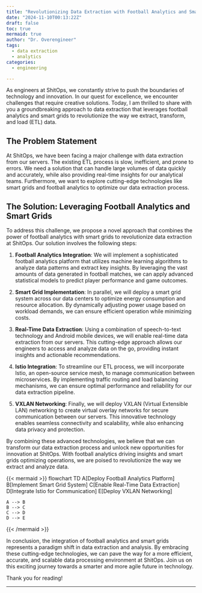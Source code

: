 ```yaml
---
title: "Revolutionizing Data Extraction with Football Analytics and Smart Grids"
date: "2024-11-10T00:13:22Z"
draft: false
toc: true
mermaid: true
author: "Dr. Overengineer"
tags:
  - data extraction
  - analytics
categories:
  - engineering

---
```


As engineers at ShitOps, we constantly strive to push the boundaries of technology and innovation. In our quest for excellence, we encounter challenges that require creative solutions. Today, I am thrilled to share with you a groundbreaking approach to data extraction that leverages football analytics and smart grids to revolutionize the way we extract, transform, and load (ETL) data.

## The Problem Statement

At ShitOps, we have been facing a major challenge with data extraction from our servers. The existing ETL process is slow, inefficient, and prone to errors. We need a solution that can handle large volumes of data quickly and accurately, while also providing real-time insights for our analytical teams. Furthermore, we want to explore cutting-edge technologies like smart grids and football analytics to optimize our data extraction process.

## The Solution: Leveraging Football Analytics and Smart Grids

To address this challenge, we propose a novel approach that combines the power of football analytics with smart grids to revolutionize data extraction at ShitOps. Our solution involves the following steps:

1. **Football Analytics Integration**: We will implement a sophisticated football analytics platform that utilizes machine learning algorithms to analyze data patterns and extract key insights. By leveraging the vast amounts of data generated in football matches, we can apply advanced statistical models to predict player performance and game outcomes.

2. **Smart Grid Implementation**: In parallel, we will deploy a smart grid system across our data centers to optimize energy consumption and resource allocation. By dynamically adjusting power usage based on workload demands, we can ensure efficient operation while minimizing costs.

3. **Real-Time Data Extraction**: Using a combination of speech-to-text technology and Android mobile devices, we will enable real-time data extraction from our servers. This cutting-edge approach allows our engineers to access and analyze data on the go, providing instant insights and actionable recommendations.

4. **Istio Integration**: To streamline our ETL process, we will incorporate Istio, an open-source service mesh, to manage communication between microservices. By implementing traffic routing and load balancing mechanisms, we can ensure optimal performance and reliability for our data extraction pipeline.

5. **VXLAN Networking**: Finally, we will deploy VXLAN (Virtual Extensible LAN) networking to create virtual overlay networks for secure communication between our servers. This innovative technology enables seamless connectivity and scalability, while also enhancing data privacy and protection.

By combining these advanced technologies, we believe that we can transform our data extraction process and unlock new opportunities for innovation at ShitOps. With football analytics driving insights and smart grids optimizing operations, we are poised to revolutionize the way we extract and analyze data.

{{< mermaid >}}
flowchart TD
    A[Deploy Football Analytics Platform]
    B[Implement Smart Grid System]
    C[Enable Real-Time Data Extraction]
    D[Integrate Istio for Communication]
    E[Deploy VXLAN Networking]

    A --> B
    B --> C
    C --> D
    D --> E
{{< /mermaid >}}

In conclusion, the integration of football analytics and smart grids represents a paradigm shift in data extraction and analysis. By embracing these cutting-edge technologies, we can pave the way for a more efficient, accurate, and scalable data processing environment at ShitOps. Join us on this exciting journey towards a smarter and more agile future in technology.

Thank you for reading!

---